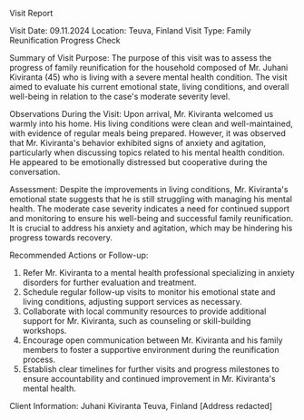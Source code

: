  Visit Report

Visit Date: 09.11.2024
Location: Teuva, Finland
Visit Type: Family Reunification Progress Check

Summary of Visit Purpose:
The purpose of this visit was to assess the progress of family reunification for the household composed of Mr. Juhani Kiviranta (45) who is living with a severe mental health condition. The visit aimed to evaluate his current emotional state, living conditions, and overall well-being in relation to the case's moderate severity level.

Observations During the Visit:
Upon arrival, Mr. Kiviranta welcomed us warmly into his home. His living conditions were clean and well-maintained, with evidence of regular meals being prepared. However, it was observed that Mr. Kiviranta's behavior exhibited signs of anxiety and agitation, particularly when discussing topics related to his mental health condition. He appeared to be emotionally distressed but cooperative during the conversation.

Assessment:
Despite the improvements in living conditions, Mr. Kiviranta's emotional state suggests that he is still struggling with managing his mental health. The moderate case severity indicates a need for continued support and monitoring to ensure his well-being and successful family reunification. It is crucial to address his anxiety and agitation, which may be hindering his progress towards recovery.

Recommended Actions or Follow-up:
1. Refer Mr. Kiviranta to a mental health professional specializing in anxiety disorders for further evaluation and treatment.
2. Schedule regular follow-up visits to monitor his emotional state and living conditions, adjusting support services as necessary.
3. Collaborate with local community resources to provide additional support for Mr. Kiviranta, such as counseling or skill-building workshops.
4. Encourage open communication between Mr. Kiviranta and his family members to foster a supportive environment during the reunification process.
5. Establish clear timelines for further visits and progress milestones to ensure accountability and continued improvement in Mr. Kiviranta's mental health.

Client Information:
Juhani Kiviranta
Teuva, Finland
[Address redacted]